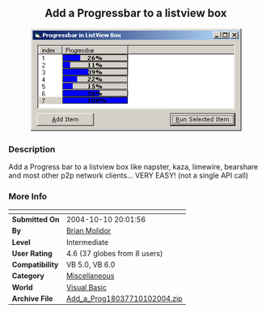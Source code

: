 ﻿<div align="center">

## Add a Progressbar to a listview box

<img src="PIC200410102115443894.gif">
</div>

### Description

Add a Progress bar to a listview box like napster, kaza, limewire, bearshare and most other p2p network clients... VERY EASY! (not a single API call)
 
### More Info
 


<span>             |<span>
---                |---
**Submitted On**   |2004-10-10 20:01:56
**By**             |[Brian Molidor](https://github.com/Planet-Source-Code/PSCIndex/blob/master/ByAuthor/brian-molidor.md)
**Level**          |Intermediate
**User Rating**    |4.6 (37 globes from 8 users)
**Compatibility**  |VB 5\.0, VB 6\.0
**Category**       |[Miscellaneous](https://github.com/Planet-Source-Code/PSCIndex/blob/master/ByCategory/miscellaneous__1-1.md)
**World**          |[Visual Basic](https://github.com/Planet-Source-Code/PSCIndex/blob/master/ByWorld/visual-basic.md)
**Archive File**   |[Add\_a\_Prog18037710102004\.zip](https://github.com/Planet-Source-Code/brian-molidor-add-a-progressbar-to-a-listview-box__1-56660/archive/master.zip)








